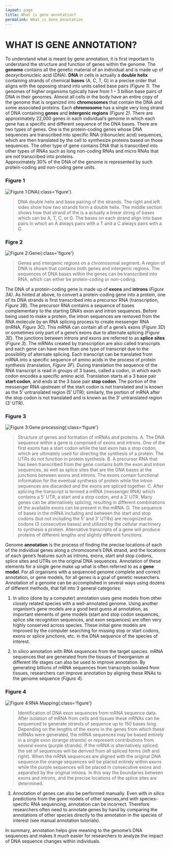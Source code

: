 ```yaml
---
layout: page
title: What is gene annotation?
permalink: What_is_Gene_Annotation
---
```


# WHAT IS GENE ANNOTATION? 

To understand what is meant by gene annotation, it is first important to understand the structure and function of genes within
the genome. The **genome** contains all the genetic material of an individual and is made up of deoxyribonucleic acid (DNA). 
**DNA** in cells is actually a **double helix** containing strands of chemical **bases** (A, C, T, G) in a precise order that
aligns with the opposing strand into units called base pairs *(Figure 1)*.  The genomes of higher organisms typically have 
from 1 – 3 billion base pairs of DNA in their genomes.  Almost all cells in the body have an entire copy of the genome that is 
organized into **chromosomes** that contain the DNA and some associated proteins. Each **chromosome** has a single very long 
strand of DNA containing **genes** and **intergenic regions** *(Figure 2)*. There are approximately 22,000 genes in each 
individual’s genome in which each gene has a specific and different sequence of the DNA bases.  There are two types of genes.
One is the protein-coding genes whose DNA sequences are transcribed into specific RNA (ribonucleic acid) sequences, which are 
then translated by the cell to synthesize proteins based on those sequences.  The other type of gene contains DNA that is 
transcribed into other types of RNAs such as long non-coding RNAs and micro RNAs that are not transcribed into proteins.  
Approximately 30% of the DNA of the genome is represented by such protein-coding and non-coding gene units. 

### Figure 1
![Figure 1:DNA](../assets/img/Figure_1.jpg){:class='figure'} 
> DNA double helix and base pairing of the strands.  The right and left sides show how two strands form a double helix.  The middle section shows how that strand of the is a actually a linear string of bases which can be A, T, C, or G.  The bases on each strand align into base pairs in which an A always pairs with a T and a C always pairs with a G.

### Figre 2
![Figure 2:Gene](../assets/img/Figure_2.jpg){:class='figure'}
> Genes and intergenic regions on a chromosomal segment.  A region of DNA is shown that contains both genes and intergenic regions.  The sequences of DNA bases within the genes can be transcribed into RNA, which can either be protein-coding or non-coding.

The DNA of a protein-coding gene is made up of **exons** and **introns** *(Figure 3A)*. As hinted at above, to convert a 
protein-coding gene into a protein, one of its DNA strands is first transcribed into a precursor RNA (transcription, *Figure 
3B*). The precursor RNA contains a sequence of bases complementary to the starting DNA’s exon and intron sequences. Before 
being used to make a protein, the intron sequences are removed from the RNA molecule by an RNA splicing process to create 
messenger RNA (mRNA, *Figure 3C*). This mRNA can contain all of a gene’s exons (*Figure 3D*) or sometimes only part of a 
gene’s exons due to alternate splicing (*Figure 3E*). The junctions between introns and exons are referred to as **splice 
sites** (*Figure 3*). The mRNAs created by transcription are also called transcripts and each gene can have more than one type 
of transcript due to the possibility of alternate splicing. Each transcript can be translated from mRNA into a specific 
sequence of amino acids in the process of protein synthesis (translation, *Figure 3F*). During translation the sequence of the 
RNA transcript is read in groups of 3 bases, called a codon, in which each codon encodes a specific amino acid. Translation 
starts at a 3 base pair **start codon**, and ends at the 3 base pair **stop codon**. The portion of the messenger RNA upstream 
of the start codon is not translated and is known as the 5’ untranslated region (5’ UTR); similarly, the portion of mRNA after
the stop codon is not translated and is known as the 3’ untranslated region (3’ UTR). 


### Figure 3
![Figure 3:Gene processing](../assets/img/Figure_3.jpg){:class='figure'}
> Structure of genes and formation of mRNAs and proteins.   A.  The DNA sequence within a gene is comprised of exons and introns.  One of the first exons has a start codon while the last exon has a stop codon, which are ultimately used for directing the synthesis of a protein.   The UTRs do not function in protein synthesis.  B.  A precursor RNA that has been transcribed from the gene contains both the exon and intron sequences, as well as splice sites that are the DNA bases at the junctions between exons and introns. The exons contain functional information for the eventual synthesis of protein while the intron sequences are discarded and the exons are spliced together.  C.  After splicing the transcript is termed a mRNA (messenger RNA) which contains a 5’ UTR, a start and a stop codon, and a 3’ UTR.   Many genes can be alternatively splicing, resulting in different combinations of the available exons can be present in the mRNA.  D.  The sequence of bases in the mRNA including and between the start and stop codons (but not including the 5’ and 3’ UTRs) are recognized as codons (3 consecutive bases) and utilized by the cellular machinery to synthesis a protein.  Alternative transcripts of a gene will produce proteins of different lengths and slightly different functions.

Genome **annotation** is the process of finding the precise locations of each of the individual genes along a chromosome’s DNA 
strand, and the locations of each gene’s features such as introns, exons, start and stop codons, splice sites and UTRs on the
original DNA sequences. Annotation of these elements for a single gene make up what is often referred to as a **gene model**.
For all organisms with a sequenced genome complete and correct annotation, or gene models, for all genes is a goal of genetic 
researchers. Annotation of a genome can be accomplished in several ways using dozens of different methods, that fall into 3 
general categories:

1. In silico (done by a computer) annotation uses gene models from other closely related species with a well-annotated
genome. Using another organism’s gene models are a good best guess at annotation, as important elements of gene models 
(start and stop codon sequences, splice site recognition sequences, and exon sequences) are often very highly conserved 
across species. These initial gene models are improved by the computer searching for missing stop or start codons, exons
or splice junctions, etc. in the DNA sequence of the species of interest.
    
2. In silico annotation with RNA sequences from the target species. mRNA sequences that are generated from the tissues
of theorganism at different life stages can also be used to improve annotation. By generating billions of mRNA sequences
from transcripts isolated from tissues, researchers can improve annotation by aligning these RNAs to the genome sequence
(*Figure 4*). 

### Figure 4
![Figure 4:RNA Mapping](../assets/img/Figure_4.jpg){:class='figure'}
> Identification of DNA exon sequences from mRNA sequence data.  After isolation of mRNA from cells and tissues these mRNAs can be sequenced to generate strands of sequence up to 150 bases long.  Depending on the lengths of the exons in the genes from which these mRNAs were generated, the mRNA sequences may be based entirely in a single exon (orange strands) or represent contributions from several exons (purple strands).   If the mRNA is alternatively spliced, the set of sequences will be derived from all spliced forms (left and right).   When the mRNA sequences are aligned with the original DNA sequence the orange sequences will be placed entirely within exons while the purple sequences will be placed in consecutive exons and separated by the original introns.  In this way the boundaries between exons and introns, and the precise locations of the splice sites are determined.

3. Annotation of genes can also be performed manually. Even with *in silico* predictions from the gene models of other
species,and with species-specific RNA sequencing, annotation can be incorrect. Therefore researchers often need to 
annotate genes by hand by comparing the annotations of other species directly to the annotation in the species of interest 
(see manual annotation tutorials).  


In summary, annotation helps give meaning to the genome’s DNA sequences and makes it much easier for researchers to analyze 
the impact of DNA sequence changes within individuals. 


